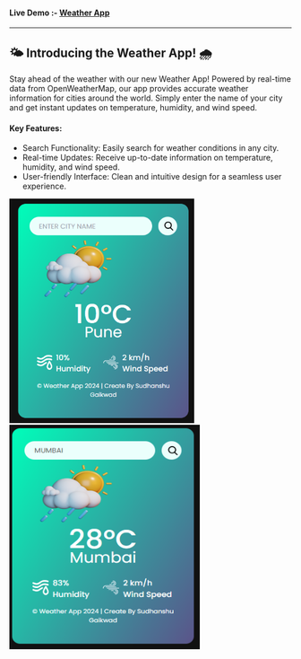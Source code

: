 <h4>Live Demo :-  <a href=""> Weather App</a> </h4>

<hr></hr>

<h2>🌤️ Introducing the Weather App! 🌧️</h2>

Stay ahead of the weather with our new Weather App! Powered by real-time data from OpenWeatherMap, our app provides accurate weather information for cities around the world. Simply enter the name of your city and get instant updates on temperature, humidity, and wind speed.


<h4>Key Features: </h4>
<ul>
  <li>Search Functionality: Easily search for weather conditions in any city.</li>
  <li>Real-time Updates: Receive up-to-date information on temperature, humidity, and wind speed.</li>
  <li>User-friendly Interface: Clean and intuitive design for a seamless user experience.</li>
</ul>





<img src="https://github.com/sudhanshu1313/Weather-App/blob/main/app01.png" alt="Shopping Mart 1" width="330" height="400px">

<img src="https://github.com/sudhanshu1313/Weather-App/blob/main/app03.png" alt="Shopping Mart 2" width="340" height="400px">
